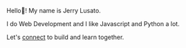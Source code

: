 Hello👋! My name is Jerry Lusato.

I do Web Development and I like Javascript and Python a lot.

Let's [connect](https://jerrylusato.github.io) to build and learn together.
